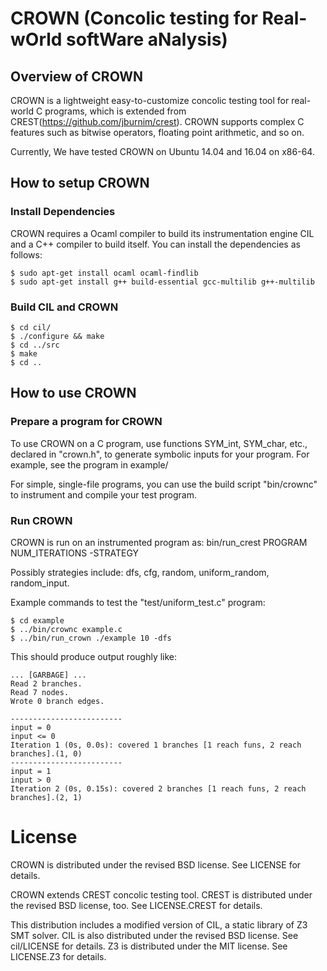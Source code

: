 # CROWN (Concolic testing for Real-wOrld softWare aNalysis)

## Overview of CROWN

CROWN is a lightweight easy-to-customize concolic testing tool for real-world C
programs, which is extended from CREST(https://github.com/jburnim/crest). CROWN
supports complex C features such as bitwise operators, floating point
arithmetic, and so on.

Currently, We have tested CROWN on Ubuntu 14.04 and 16.04 on x86-64. 

## How to setup CROWN

### Install Dependencies

CROWN requires a Ocaml compiler to build its instrumentation engine CIL and a 
C++ compiler to build itself. You can install the dependencies as follows:

```
$ sudo apt-get install ocaml ocaml-findlib
$ sudo apt-get install g++ build-essential gcc-multilib g++-multilib
```

### Build CIL and CROWN

```
$ cd cil/
$ ./configure && make
$ cd ../src
$ make
$ cd ..
```

## How to use CROWN

### Prepare a program for CROWN

To use CROWN on a C program, use functions SYM_int, SYM_char,
etc., declared in "crown.h", to generate symbolic inputs for your
program. For example, see the program in example/

For simple, single-file programs, you can use the build script
"bin/crownc" to instrument and compile your test program.

### Run CROWN 

CROWN is run on an instrumented program as:
    bin/run_crest PROGRAM NUM_ITERATIONS -STRATEGY

Possibly strategies include: dfs, cfg, random, uniform_random, random_input.

Example commands to test the "test/uniform_test.c" program:
```
$ cd example
$ ../bin/crownc example.c
$ ../bin/run_crown ./example 10 -dfs
```
This should produce output roughly like:

```
... [GARBAGE] ...
Read 2 branches.
Read 7 nodes.
Wrote 0 branch edges.

-------------------------
input = 0
input <= 0
Iteration 1 (0s, 0.0s): covered 1 branches [1 reach funs, 2 reach branches].(1, 0)
-------------------------
input = 1
input > 0
Iteration 2 (0s, 0.15s): covered 2 branches [1 reach funs, 2 reach branches].(2, 1)
```

License
=====

CROWN is distributed under the revised BSD license. See LICENSE for
details.

CROWN extends CREST concolic testing tool. CREST is distributed under the
revised BSD license, too. See LICENSE.CREST for details.

This distribution includes a modified version of CIL, a static library
of Z3 SMT solver.  CIL is also distributed under the revised BSD
license.  See cil/LICENSE for details. Z3 is distributed under the MIT license.
See LICENSE.Z3 for details.

